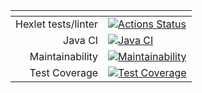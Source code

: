 
| <!-- --> |  <!-- --> |
| ---: | :--- |
| Hexlet tests/linter| [![Actions Status](https://github.com/Dangerwind/java-project-71/actions/workflows/hexlet-check.yml/badge.svg)](https://github.com/Dangerwind/java-project-71/actions) |
| Java CI | [![Java CI](https://github.com/Dangerwind/java-project-71/actions/workflows/main.yml/badge.svg)](https://github.com/Dangerwind/java-project-71/actions/workflows/main.yml) |
| Maintainability | [![Maintainability](https://api.codeclimate.com/v1/badges/89d9658bf7fac506ca70/maintainability)](https://codeclimate.com/github/Dangerwind/java-project-71/maintainability) |
| Test Coverage | [![Test Coverage](https://api.codeclimate.com/v1/badges/89d9658bf7fac506ca70/test_coverage)](https://codeclimate.com/github/Dangerwind/java-project-71/test_coverage) |

